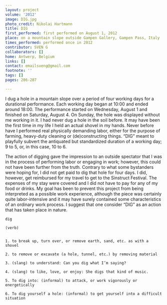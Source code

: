 ```yaml
---
layout: project
volume: '2012'
image: DIG.jpg
photo_credit: Nikolai Hartmann
title: DIG
first_performed: first performed on August 1, 2012
place: on a mountain slope outside Gampen Gallery, Gampen Pass, Italy
times_performed: performed once in 2012
contributor: SVEN G
collaborators: []
home: Antwerp, Belgium
links: []
contact: emailsveng@gmail.com
footnote: ''
tags: []
pages: 286-287

---
```


I dug a hole in a mountain slope over a period of four working days for a durational performance. Each working day began at 10:00 and ended around 18:00. The performance started on Wednesday, August 1 and finished on Saturday, August 4. On Sunday, the hole was displayed without me working in it. I had never dug a hole in the soil before. It may have been the first time in my life I held an actual shovel in my hands. Never before have I performed real physically demanding labor, either for the purpose of farming, heavy-duty cleaning or (de)constructing things. “DIG” meant to playfully subvert the antiquated but standardized duration of a working day; 9 to 5, or, in this case, 10 to 6.

The action of digging gave the impression to an outside spectator that I was in the process of performing labor or engaging in work; however, this could not have been further from the truth. Contrary to what some bystanders were hoping for, I did not get paid to dig that hole for four days. I did, however, get reimbursed for my travel to get to the Sinstruct Festival. The expenses of my stay were covered and I did not have to pay for any of my food or drinks. My goal has been to prevent this project from being interpreted as a possible work experience, although the piece was certainly quite labor-intensive and it may have surely contained some characteristics of an ordinary work process. I suggest that one consider “DIG” as an action that has taken place in nature.

	dig

	(verb)

	
	1. to break up, turn over, or remove earth, sand, etc. as with a shovel

	2. to remove or excavate (a hole, tunnel, etc.) by removing material

	3. (slang) to understand: Can you dig what I’m saying?

	4. (slang) to like, love, or enjoy: She digs that kind of music.

	5. To dig into: (informal) to attack, or work vigorously or energetically

	6. To dig yourself a hole: (informal) to get yourself into a difficult situation
